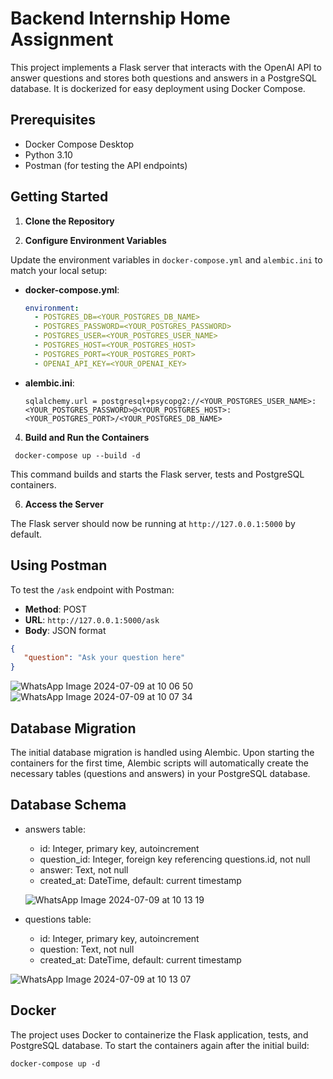 # Backend Internship Home Assignment

This project implements a Flask server that interacts with the OpenAI API to answer questions and stores both questions and answers in a PostgreSQL database. It is dockerized for easy deployment using Docker Compose.

## Prerequisites

- Docker Compose Desktop
- Python 3.10
- Postman (for testing the API endpoints)

## Getting Started

1. **Clone the Repository**

2. **Configure Environment Variables**

Update the environment variables in `docker-compose.yml` and `alembic.ini` to match your local setup:

- **docker-compose.yml**:
  ```yaml
  environment:
    - POSTGRES_DB=<YOUR_POSTGRES_DB_NAME>
    - POSTGRES_PASSWORD=<YOUR_POSTGRES_PASSWORD>
    - POSTGRES_USER=<YOUR_POSTGRES_USER_NAME>
    - POSTGRES_HOST=<YOUR_POSTGRES_HOST>
    - POSTGRES_PORT=<YOUR_POSTGRES_PORT>
    - OPENAI_API_KEY=<YOUR_OPENAI_KEY>
  ```

- **alembic.ini**:
  ```
  sqlalchemy.url = postgresql+psycopg2://<YOUR_POSTGRES_USER_NAME>:<YOUR_POSTGRES_PASSWORD>@<YOUR_POSTGRES_HOST>:<YOUR_POSTGRES_PORT>/<YOUR_POSTGRES_DB_NAME>
  ```

4. **Build and Run the Containers**
  ```
   docker-compose up --build -d
  ``` 
  This command builds and starts the Flask server, tests and PostgreSQL containers.

6. **Access the Server**

  The Flask server should now be running at `http://127.0.0.1:5000` by default.

## Using Postman

To test the `/ask` endpoint with Postman:

- **Method**: POST
- **URL**: `http://127.0.0.1:5000/ask`
- **Body**: JSON format
```json
{
   "question": "Ask your question here"
}
```
![WhatsApp Image 2024-07-09 at 10 06 50](https://github.com/netanel97/insait_assignment/assets/101398032/cf8f5306-7d9e-4506-be9f-06c03504837b)
![WhatsApp Image 2024-07-09 at 10 07 34](https://github.com/netanel97/insait_assignment/assets/101398032/5aa18b6c-4fb4-42d8-988b-01486328a03a)

## Database Migration
  The initial database migration is handled using Alembic. Upon starting the containers for the first time, Alembic scripts will automatically create the necessary tables (questions and answers) in your PostgreSQL database.

## Database Schema
* answers table:
  * id: Integer, primary key, autoincrement
  * question_id: Integer, foreign key referencing questions.id, not null
  * answer: Text, not null
  * created_at: DateTime, default: current timestamp
 
  ![WhatsApp Image 2024-07-09 at 10 13 19](https://github.com/netanel97/insait_assignment/assets/101398032/6a92b171-8058-406b-956f-de3a24dbf9a6)

* questions table:
  * id: Integer, primary key, autoincrement
  * question: Text, not null
  * created_at: DateTime, default: current timestamp

 ![WhatsApp Image 2024-07-09 at 10 13 07](https://github.com/netanel97/insait_assignment/assets/101398032/550e75f4-5af5-42b6-9f75-8727056ecc28)

## Docker
  The project uses Docker to containerize the Flask application, tests, and PostgreSQL database. To start the containers again after the initial build:
  ```
  docker-compose up -d
  ```



